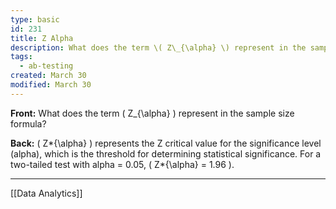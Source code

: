 ```yaml
---
type: basic
id: 231
title: Z Alpha
description: What does the term \( Z\_{\alpha} \) represent in the sample size formula?
tags:
  - ab-testing
created: March 30
modified: March 30
---
```


**Front:** What does the term \( Z\_{\alpha} \) represent in the sample size formula?

**Back:** \( Z*{\alpha} \) represents the Z critical value for the significance level (alpha), which is the threshold for determining statistical significance. For a two-tailed test with alpha = 0.05, \( Z*{\alpha} = 1.96 \).

---
[[Data Analytics]]